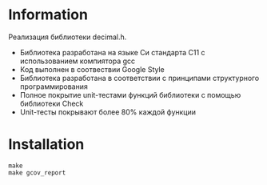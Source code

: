 # Information
Реализация библиотеки decimal.h.

- Библиотека разработана на языке Си стандарта C11 с использованием компиятора gcc   
- Код выполнен в соотвествии Google Style
- Библиотека разработана в соответствии с принципами структурного программирования
- Полное покрытие unit-тестами функций библиотеки c помощью библиотеки Check  
- Unit-тесты покрывают более 80% каждой функции  

# Installation
```
make
make gcov_report
```
